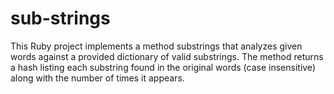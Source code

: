 # sub-strings

This Ruby project implements a method substrings that analyzes given words against a provided dictionary of valid substrings. The method returns a hash listing each substring found in the original words (case insensitive) along with the number of times it appears.
